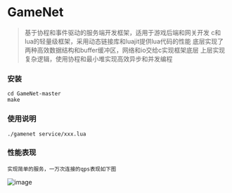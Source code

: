 # GameNet  

>   基于协程和事件驱动的服务端开发框架，适用于游戏后端和网关开发
>   c和lua的轻量级框架，采用动态链接库和luajit提供lua代码的性能
>   底层实现了两种高效数据结构和buffer缓冲区，网络和io交给c实现框架底层
>   上层实现复杂逻辑，使用协程和最小堆实现高效异步和并发编程

### 安装
```shell
cd GameNet-master
make
```

### 使用说明
```shell
./gamenet service/xxx.lua
```
### 性能表现
```
实现简单的服务，一万次连接的qps表现如下图
```
![image](https://github.com/user-attachments/assets/e23718f4-fbcc-4a5d-a44d-047e639ec9b8)



